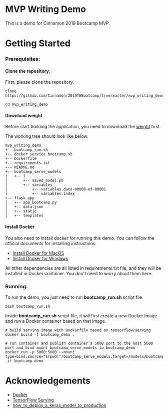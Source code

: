 # MVP Writing Demo

This is a demo for Cinnamon 2019 Bootcamp MVP. 

# Getting Started
### Prerequisites:

#### Clone the repository:
First, please clone the repository.
```shell
clone https://github.com/Cinnamon/2019TWBootcamp/tree/master/mvp_writing_demo

cd mvp_writing_demo
```

#### Download weight
Before start building the application, you need to download the [weight](https://drive.google.com/open?id=1eM-pYWbXR3JxqqQ2PqrBgeAs4vAGcE5p) first.

The working tree should look like below.
```
mvp_writing_demo
+-- bootcamp_run.sh
+-- docker_service_bootcamp.sh
+-- Dockerfile
+-- requirements.txt
+-- README.md
+-- bootcamp_serve_models
|   +-- 1
|       +-- saved_model.pb
|       +-- variables
|           +-- variables.data-00000-of-00001
|           +-- variables.index
+-- flask_app
|   +-- app_bootcamp.py
|   +-- data.json
|   +-- static
|   +-- templates
```

#### Install Docker
You also need to install docker for running this demo. You can follow the official documents for installing instructions.

  * [ Install Docker for MacOS](https://docs.docker.com/docker-for-mac/install/)
  * [Install Docker for Windows](https://docs.docker.com/docker-for-windows/install/)

All other dependencies are all listed in requirements.txt file, and they will be installed in Docker container. You don't need to worry about them here.


### Running:
To run the demo, you just need to run **bootcamp_run.sh** script file.
```shell
bash bootcamp_run.sh
```

Inside **bootcamp_run.sh** script file, it will first create a new Docker Image and run a Docker container based on that Image.
```shell
# build serving image with Dockerfile based on tensorflow/serving
docker build -t bootcamp_demo .

# run container and publish container's 5000 port to the host 5000 port and bind mount bootcamp_serve_models to bootcamp_demo
docker run -p 5000:5000 --mount type=bind,source="$(pwd)"/bootcamp_serve_models,target=/models/bootcamp_demo -it bootcamp_demo
```

# Acknowledgements

* [Docker](https://docs.docker.com/)
* [TensorFlow Serving](https://www.tensorflow.org/tfx/guide/serving)
* [how_to_deploy_a_keras_model_to_production](https://github.com/llSourcell/how_to_deploy_a_keras_model_to_production)